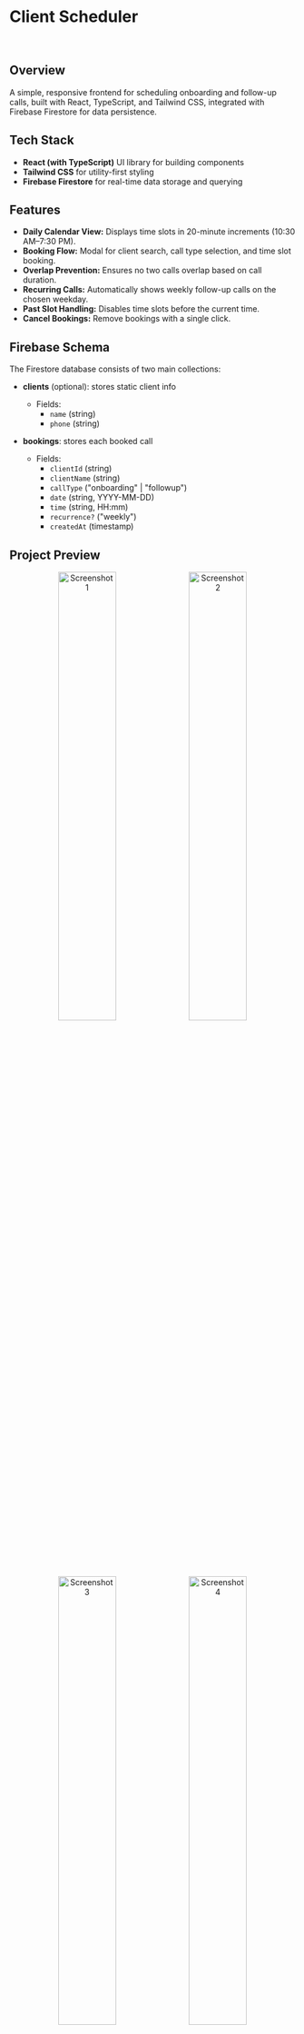 # Client Scheduler

<br>

## Overview

A simple, responsive frontend for scheduling onboarding and follow-up calls, built with React, TypeScript, and Tailwind CSS, integrated with Firebase Firestore for data persistence.

## Tech Stack

- **React (with TypeScript)** UI library for building components
- **Tailwind CSS** for utility-first styling
- **Firebase Firestore** for real-time data storage and querying
  
## Features

- **Daily Calendar View:** Displays time slots in 20-minute increments (10:30 AM–7:30 PM).
- **Booking Flow:** Modal for client search, call type selection, and time slot booking.
- **Overlap Prevention:** Ensures no two calls overlap based on call duration.
- **Recurring Calls:** Automatically shows weekly follow-up calls on the chosen weekday.
- **Past Slot Handling:** Disables time slots before the current time.
- **Cancel Bookings:** Remove bookings with a single click.

## Firebase Schema
The Firestore database consists of two main collections:

- **clients** (optional): stores static client info
  - Fields:  
    - `name` (string)  
    - `phone` (string)

- **bookings**: stores each booked call
  - Fields:
    - `clientId` (string)
    - `clientName` (string)
    - `callType` ("onboarding" | "followup")
    - `date` (string, YYYY-MM-DD)
    - `time` (string, HH:mm)
    - `recurrence?` ("weekly")
    - `createdAt` (timestamp)

## Project Preview

<p align="center">
  <img src="https://github.com/user-attachments/assets/e36b29ed-2629-4c80-bd17-94a87a2b1fd9" alt="Screenshot 1" width="45%" />
  <img src="https://github.com/user-attachments/assets/4ac04100-c2b4-43ec-81f8-ce6df10610e5" alt="Screenshot 2" width="45%" />
</p>
<p align="center">
  <img src="https://github.com/user-attachments/assets/943c3d73-4675-4a1e-bb01-d1a0947d9f45" alt="Screenshot 3" width="45%" />
  <img src="https://github.com/user-attachments/assets/53ac5e8a-0c75-4326-aa9a-bd5fdc25f0ac" alt="Screenshot 4" width="45%" />
</p>

---


## Installation

### Clone the repository:

  ```bash
  git clone https://github.com/ssln-arun/client-scheduler.git
  cd client-scheduler
  ```
### Install Dependencies:
  
  ```bash
  npm install
  ```

### Firebase Setup:

1. Create a Firebase Project
   - Go to the Firebase Console and create a new project.

2. Enable Firestore
   - In your Firebase project, navigate to:
   - Build > Firestore Database -> Click Create Database and select the desired mode and region.

3. Get Firebase Config
   - Go to Project Settings > General -> Scroll down to Your Apps -> Choose your web app or create one -> Copy the Firebase configuration object.

4. Create a .env file
   - At the root of your project, create a file named .env and paste your Firebase configuration like this:

  ```bash
  VITE_FIREBASE_API_KEY=your_api_key
  VITE_FIREBASE_AUTH_DOMAIN=your_auth_domain
  VITE_FIREBASE_PROJECT_ID=your_project_id
  VITE_FIREBASE_STORAGE_BUCKET=your_storage_bucket
  VITE_FIREBASE_MESSAGING_SENDER_ID=your_messaging_sender_id
  VITE_FIREBASE_APP_ID=your_app_id
  ```

5. Add .env to .gitignore
   To ensure your Firebase credentials are not exposed, add the following line to your .gitignore file:
  ```bash
  .env
  ```

6. Set up Firebase config in the app
   Create a file at:
  ```bash
  src/firebase/config.ts
  ```
Paste the following code:  

  ```ts
  import { initializeApp } from 'firebase/app';
  import { getFirestore } from 'firebase/firestore';
  
  const firebaseConfig = {
  apiKey: import.meta.env.VITE_FIREBASE_API_KEY,
  authDomain: import.meta.env.VITE_FIREBASE_AUTH_DOMAIN,
  projectId: import.meta.env.VITE_FIREBASE_PROJECT_ID,
  storageBucket: import.meta.env.VITE_FIREBASE_STORAGE_BUCKET,
  messagingSenderId: import.meta.env.VITE_FIREBASE_MESSAGING_SENDER_ID,
  appId: import.meta.env.VITE_FIREBASE_APP_ID,
  };
  
  const app = initializeApp(firebaseConfig);
  export const db = getFirestore(app);
  ```

### Start the Development Server:

  ```bash
  npm run dev
  ```
Open http://localhost:5173/ in your browser.

## Usage

- Select a **date** using the date picker.
- Click **Book** on an available time slot.
- In the modal, **search** for a client, choose call type, and confirm.
- See the booking appear immediately on the calendar.
- Cancel any booking by clicking **Delete** on its slot.

## Future Improvements

- Add user authentication and per-user calendars.
- Replace static client list with Firestore collection.
- Enhance UI with animations and accessibility updates.
- Add timezone and localization support.

